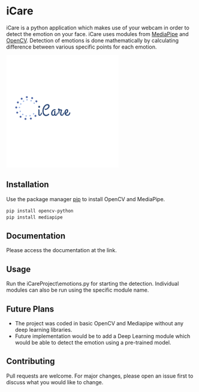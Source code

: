 # iCare

iCare is a python application which makes use of your webcam in order to detect the emotion on your face. iCare uses modules from [MediaPipe](https://google.github.io/mediapipe/) and [OpenCV](https://opencv.org/). Detection of emotions is done mathematically by calculating  difference between various specific points for each emotion.

<img src="./docs/logo/logo_transparent.png" style="height:300px; width:auto" alt="logo" /> 


## Installation

Use the package manager [pip](https://pip.pypa.io/en/stable/) to install OpenCV and MediaPipe.

```bash
pip install opencv-python
pip install mediapipe
```

## Documentation

Please access the <a src="https://waasiq.github.io/icare/" >documentation</a> at the link.

## Usage
Run the iCareProject\emotions.py for starting the detection.
Individual modules can also be run using the specific module name.

## Future Plans

<ul>
<li>The project was coded in basic OpenCV and Mediapipe without any deep learning libraries.</li>
<li>Future implementation would be to add a Deep Learning module which would be able to detect the emotion using a pre-trained model.</li>
</ul>

## Contributing
Pull requests are welcome. For major changes, please open an issue first to discuss what you would like to change.